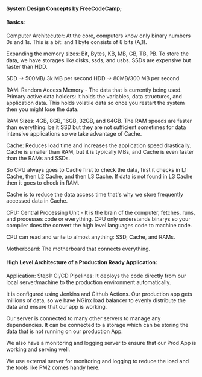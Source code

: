 #### System Design Concepts by FreeCodeCamp;

#### Basics:
Computer Architecuter: At the core, computers know only binary numbers 0s and 1s. This is a bit: and 1 byte consists of 8 bits (A,1).

Expanding the memory sizes: Bit, Bytes, KB, MB, GB, TB, PB.
To store the data, we have storages like disks, ssds, and usbs. SSDs are expensive but faster than HDD. 

SDD -> 500MB/ 3k MB per second
HDD -> 80MB/300 MB per second

RAM: Random Access Memory - The data that is currently being used. Primary active data holders: it holds the variables, data structures, and application data. This holds volatile data so once you restart the system then you might lose the data.

RAM Sizes: 4GB, 8GB, 16GB, 32GB, and 64GB.
The RAM speeds are faster than everything: be it SSD but they are not sufficient sometimes for data intensive applications so we take advantage of Cache.

Cache: Reduces load time and increases the application speed drastically. Cache is smaller than RAM, but it is typically MBs, and Cache is even faster than the RAMs and SSDs.

So CPU always goes to Cache first to check the data, first it checks in L1 Cache, then L2 Cache, and then L3 Cache. If data is not found in L3 Cache then it goes to check in RAM.

Cache is to reduce the data access time that's why we store frequently accessed data in Cache.

CPU: Central Processing Unit - It is the brain of the computer, fetches, runs, and processes code or everything. CPU only understands binarys so your compiler does the convert the high level languages code to machine code.

CPU can read and write to almost anything: SSD, Cache, and RAMs.

Motherboard: The motherboard that connects everything.

#### High Level Architecture of a Production Ready Application:

Application:
Step1: CI/CD Pipelines: It deploys the code directly from our local server/machine to the production environment automatically. 

It is configured using Jenkins and Github Actions. Our production app gets millions of data, so we have NGinx load balancer to evenly distribute the data and ensure that our app is working.

Our server is connected to many other servers to manage any dependencies. It can be connected to a storage which can be storing the data that is not running on our production App. 

We also have a monitoring and logging server to ensure that our Prod App is working and serving well.

We use external server for monitoring and logging to reduce the load and the tools like PM2 comes handy here.